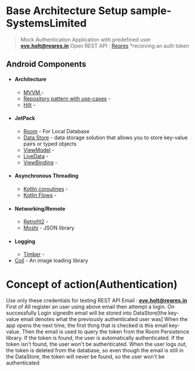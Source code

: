 # Base Architecture Setup sample-SystemsLimited
>Mock Authentication Application with predefined user **eve.holt@reqres.in**
>Open REST API : [Reqres](https://reqres.in/) *receiving an auth token

## Android Components
- #### Architecture
  - [ MVVM ](https://developer.android.com/jetpack/guide?gclid=Cj0KCQiAmpyRBhC-ARIsABs2EAqICQ2g4gc7yE49sLowTYExmCoFDDt4axPWf-tj5PAVrrcjYWyFBWcaAkaLEALw_wcB&gclsrc=aw.ds) -
  - [Repository pattern with use-cases](https://developer.android.com/jetpack/guide) -
  - [Hilt](https://developer.android.com/training/dependency-injection/hilt-android) -
- #### JetPack
  - [Room](https://developer.android.com/jetpack/androidx/releases/room) - For Local Database
  - [Data Store](https://developer.android.com/topic/libraries/architecture/datastore?gclid=Cj0KCQiAmpyRBhC-ARIsABs2EAr_kurojVxkrScPHJZobMTZMjXbZPuDrn9ux1oEa6r6wO49zPqAiGIaAiitEALw_wcB&gclsrc=aw.ds) - data storage solution that allows you to store key-value pairs or typed objects
  - [ViewModel](https://developer.android.com/topic/libraries/architecture/viewmodel?gclid=Cj0KCQiAmpyRBhC-ARIsABs2EApGLWHpf3KFObH09D6OlZ48q8B0FDye427sDBm5DyG5v_c0h9CBrykaAlM9EALw_wcB&gclsrc=aw.ds) -
  - [LiveData](https://developer.android.com/topic/libraries/architecture/livedata) -
  - [ViewBinding](https://developer.android.com/topic/libraries/view-binding) -
- #### Asynchronous Threading
  - [Kotlin coroutines](https://developer.android.com/kotlin/coroutines?gclid=Cj0KCQiAmpyRBhC-ARIsABs2EAqyfdql-DCx407qflhkZFbIDl4tmfmzGnxVYt2qKyoWWm3eIVDPm_oaAunHEALw_wcB&gclsrc=aw.ds) -
  - [Kotlin Flows](https://developer.android.com/kotlin/flow) -
- #### Networking/Remote
  - [Retrofit2](https://square.github.io/retrofit/) -
  - [Moshi](https://github.com/square/moshi) - JSON library
- #### Logging
  - [Timber](https://github.com/JakeWharton/timber) -
- [Coil](https://coil-kt.github.io/coil/) - An image loading library


# Concept of action(Authentication)
Use only these credentials for testing REST API
Email : **eve.holt@reqres.in**
First of All register an user using above email then attempt a login.
On successfully Login signedIn email will be stored into DataStore[the key-value email denotes what the previously authenticated user was]
When the app opens the next time, the first thing that is checked is this email key-value. Then the email is used to query the token from the Room Persistence library. If the token is found, the user is automatically authenticated. If the token isn't found, the user won't be authenticated.
When the user logs out, the token is deleted from the database, so even though the email is still in the DataStore, the token will never be found, so the user won't be authenticated